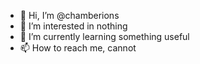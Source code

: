 - 👋 Hi, I’m @chamberions
- 👀 I’m interested in nothing
- 🌱 I’m currently learning something useful
- 📫 How to reach me, cannot

<!---
chamberions/chamberions is a ✨ special ✨ repository because its `README.md` (this file) appears on your GitHub profile.
You can click the Preview link to take a look at your changes.
--->

